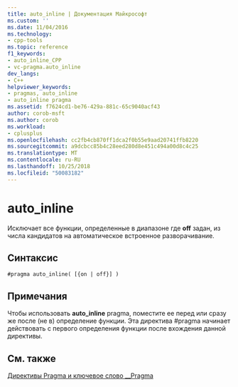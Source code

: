 ```yaml
---
title: auto_inline | Документация Майкрософт
ms.custom: ''
ms.date: 11/04/2016
ms.technology:
- cpp-tools
ms.topic: reference
f1_keywords:
- auto_inline_CPP
- vc-pragma.auto_inline
dev_langs:
- C++
helpviewer_keywords:
- pragmas, auto_inline
- auto_inline pragma
ms.assetid: f7624cd1-be76-429a-881c-65c9040acf43
author: corob-msft
ms.author: corob
ms.workload:
- cplusplus
ms.openlocfilehash: cc2fb4cb870ff1dca2f0b55e9aad20741ffb8220
ms.sourcegitcommit: a9dcbcc85b4c28eed280d8e451c494a00d8c4c25
ms.translationtype: MT
ms.contentlocale: ru-RU
ms.lasthandoff: 10/25/2018
ms.locfileid: "50083182"
---
```

# <a name="autoinline"></a>auto_inline
Исключает все функции, определенные в диапазоне где **off** задан, из числа кандидатов на автоматическое встроенное разворачивание.

## <a name="syntax"></a>Синтаксис

```
#pragma auto_inline( [{on | off}] )
```

## <a name="remarks"></a>Примечания

Чтобы использовать **auto_inline** pragma, поместите ее перед или сразу же после (не в) определение функции. Эта директива #pragma начинает действовать с первого определения функции после вхождения данной директивы.

## <a name="see-also"></a>См. также

[Директивы Pragma и ключевое слово __Pragma](../preprocessor/pragma-directives-and-the-pragma-keyword.md)
